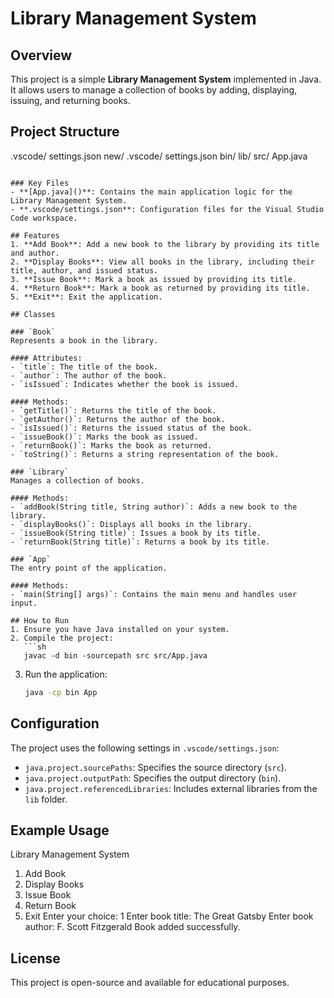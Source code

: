 # Library Management System

## Overview
This project is a simple **Library Management System** implemented in Java. It allows users to manage a collection of books by adding, displaying, issuing, and returning books.

## Project Structure

.vscode/
    settings.json
new/
    .vscode/
        settings.json
    bin/
    lib/
    src/
        App.java
```

### Key Files
- **[App.java]()**: Contains the main application logic for the Library Management System.
- **.vscode/settings.json**: Configuration files for the Visual Studio Code workspace.

## Features
1. **Add Book**: Add a new book to the library by providing its title and author.
2. **Display Books**: View all books in the library, including their title, author, and issued status.
3. **Issue Book**: Mark a book as issued by providing its title.
4. **Return Book**: Mark a book as returned by providing its title.
5. **Exit**: Exit the application.

## Classes

### `Book`
Represents a book in the library.

#### Attributes:
- `title`: The title of the book.
- `author`: The author of the book.
- `isIssued`: Indicates whether the book is issued.

#### Methods:
- `getTitle()`: Returns the title of the book.
- `getAuthor()`: Returns the author of the book.
- `isIssued()`: Returns the issued status of the book.
- `issueBook()`: Marks the book as issued.
- `returnBook()`: Marks the book as returned.
- `toString()`: Returns a string representation of the book.

### `Library`
Manages a collection of books.

#### Methods:
- `addBook(String title, String author)`: Adds a new book to the library.
- `displayBooks()`: Displays all books in the library.
- `issueBook(String title)`: Issues a book by its title.
- `returnBook(String title)`: Returns a book by its title.

### `App`
The entry point of the application.

#### Methods:
- `main(String[] args)`: Contains the main menu and handles user input.

## How to Run
1. Ensure you have Java installed on your system.
2. Compile the project:
   ```sh
   javac -d bin -sourcepath src src/App.java
   ```
3. Run the application:
   ```sh
   java -cp bin App
   ```

## Configuration
The project uses the following settings in `.vscode/settings.json`:
- `java.project.sourcePaths`: Specifies the source directory (`src`).
- `java.project.outputPath`: Specifies the output directory (`bin`).
- `java.project.referencedLibraries`: Includes external libraries from the `lib` folder.

## Example Usage
Library Management System
1. Add Book
2. Display Books
3. Issue Book
4. Return Book
5. Exit
Enter your choice: 1
Enter book title: The Great Gatsby
Enter book author: F. Scott Fitzgerald
Book added successfully.

## License
This project is open-source and available for educational purposes.